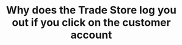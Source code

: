 ---
title: "Why does the Trade Store log you out if you click on the customer account"
categories: ["wiki","b2b trade store","how to"]
---